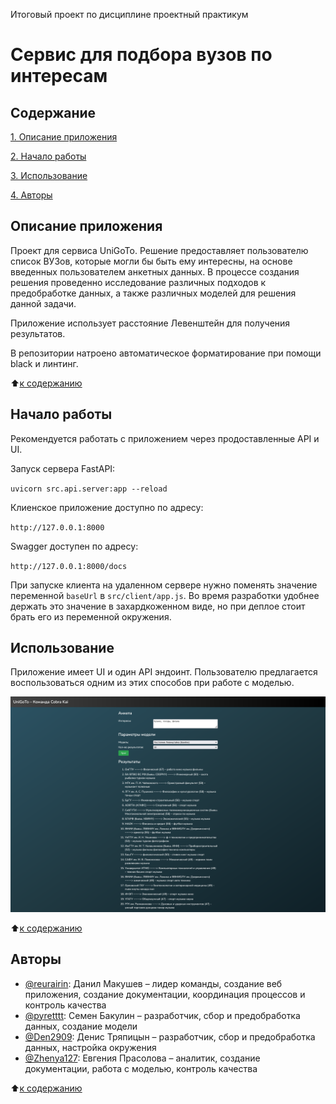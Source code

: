 Итоговый проект по дисциплине проектный практикум

# Сервис для подбора вузов по интересам

## Содержание

[1. Описание приложения](https://github.com/pyretttt/unigoto/blob/main/README.md#Описание-приложения)

[2. Начало работы](https://github.com/pyretttt/unigoto/blob/main/README.md#Начало-работы)

[3. Использование](https://github.com/pyretttt/unigoto/blob/main/README.md#Использование) 

[4. Авторы](https://github.com/pyretttt/unigoto/blob/main/README.md#Авторы)

## Описание приложения
   Проект для сервиса UniGoTo. Решение предоставляет пользователю список ВУЗов, которые могли бы быть ему интересны, на основе введенных пользователем анкетных данных. В процессе создания решения проведенно исследование различных подходов к предобработке данных, а также различных моделей для решения данной задачи.

   Приложение использует расстояние Левенштейн для получения результатов.

   В репозитории натроено автоматическое форматирование при помощи black и линтинг.
   
   :arrow_up:[к содержанию](https://github.com/pyretttt/unigoto/blob/main/README.md#Содержание)
   
## Начало работы

Рекомендуется работать с приложением через продоставленные API и UI.

Запуск сервера FastAPI:

`uvicorn src.api.server:app --reload`

Клиенское приложение доступно по адресу: 

`http://127.0.0.1:8000`

Swagger доступен по адресу: 

`http://127.0.0.1:8000/docs`

При запуске клиента на удаленном сервере нужно поменять значение переменной `baseUrl` в `src/client/app.js`. Во время разработки удобнее держать это значение в захардкоженном виде, но при деплое стоит брать его из переменной окружения.

## Использование
Приложение имеет UI и один API эндоинт. Пользователю предлагается воспользоваться одним из этих способов при работе с моделью.

![Иллюстрация к проекту](https://github.com/pyretttt/unigoto/blob/main/screenshots/example.png)

:arrow_up:[к содержанию](https://github.com/pyretttt/unigoto/blob/main/README.md#Содержание)

## Авторы
* [@reurairin](https://github.com/reurairin): Данил Макушев – лидер команды, создание веб приложения, создание документации, координация процессов и контроль качества
* [@pyretttt](https://github.com/pyretttt): Семен Бакулин – разработчик, сбор и предобработка данных, создание модели
* [@Den2909](https://github.com/Den2909): Денис Тряпицын – разработчик, сбор и предобработка данных, настройка окружения
* [@Zhenya127](https://github.com/Zhenya127): Евгения Прасолова – аналитик, создание документации, работа с моделью, контроль качества


:arrow_up:[к содержанию](https://github.com/pyretttt/unigoto/blob/main/README.md#Содержание)